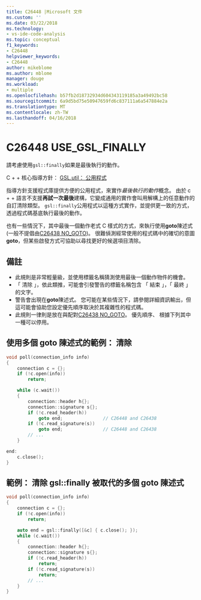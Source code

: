```yaml
---
title: C26448 |Microsoft 文件
ms.custom: ''
ms.date: 03/22/2018
ms.technology:
- vs-ide-code-analysis
ms.topic: conceptual
f1_keywords:
- C26448
helpviewer_keywords:
- C26448
author: mikeblome
ms.author: mblome
manager: douge
ms.workload:
- multiple
ms.openlocfilehash: b57fb2d18732934d604343119185a3a49492bc58
ms.sourcegitcommit: 6a9d5bd75e50947659fd6c837111a6a547884e2a
ms.translationtype: MT
ms.contentlocale: zh-TW
ms.lasthandoff: 04/16/2018
---
```

# <a name="c26448-usegslfinally"></a>C26448 USE_GSL_FINALLY 

請考慮使用`gsl::finally`如果是最後執行的動作。

C + + 核心指導方針： [GSL.util： 公用程式](https://github.com/isocpp/CppCoreGuidelines/blob/master/CppCoreGuidelines.md#SS-utilities)

指導方針支援程式庫提供方便的公用程式，來實作*最後執行的動作*概念。 由於 c + + 語言不支援**再試一次最後**建構，它變成通用的實作會叫用解構上的任意動作的自訂清除類型。 `gsl::finally`公用程式以這種方式實作，並提供更一致的方式，透過程式碼基底執行最後的動作。

也有一些情況下，其中最後一個動作老式 C 樣式的方式，來執行使用**goto**陳述式 (一般不提倡由[C26438 NO_GOTO](c26438.md))。 很難偵測經常使用的程式碼中的確切的意圖**goto**，但某些啟發方式可協助以尋找更好的候選項目清除。

## <a name="remarks"></a>備註

- 此規則是非常輕量級，並使用標籤名稱猜測使用最後一個動作物件的機會。
- 「 清除 」，依此類推，可能會引發警告的標籤名稱包含 「 結束 」，「 最終 」 的文字。
- 警告會出現在**goto**陳述式。 您可能在某些情況下，請參閱詳細資訊輸出，但這可能會協助您設定優先順序取決於其複雜性的程式碼。
- 此規則一律則是放在與配對[C26438 NO_GOTO](c26438.md)。 優先順序、 根據下列其中一種可以停用。

## <a name="example-cleanup-with-multiple-goto-statements"></a>使用多個 goto 陳述式的範例： 清除

```cpp
void poll(connection_info info)
{
    connection c = {};
    if (!c.open(info))
        return;

    while (c.wait())
    {
        connection::header h{};
        connection::signature s{};
        if (!c.read_header(h))
            goto end;               // C26448 and C26438
        if (!c.read_signature(s))
            goto end;               // C26448 and C26438
        // ...
    }

end:
    c.close();
}
```

## <a name="example-cleanup-with-multiple-goto-statements-replaced-by-gslfinally"></a>範例： 清除 gsl::finally 被取代的多個 goto 陳述式

```cpp
void poll(connection_info info)
{
    connection c = {};
    if (!c.open(info))
        return;

    auto end = gsl::finally([&c] { c.close(); });
    while (c.wait())
    {
        connection::header h{};
        connection::signature s{};
        if (!c.read_header(h))
            return;
        if (!c.read_signature(s))
            return;
        // ...
    }
}
```

